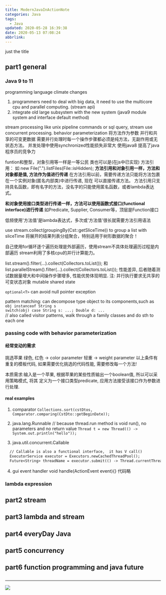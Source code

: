 ```yaml
---
title: ModernJavaInActionNote
categories: Java
tags:
  - Java
updated: 2020-05-28 16:39:38
date: 2020-05-13 07:08:24
abbrlink:
---
```

just the title
<!-- more -->

## part1 general
### Java 9 to 11
programming language climate changes
1. programmers need to deal with big data, it need to use the multicore cpu and parallel 
computing.  (stream api)
2. integrate old large subsystem with the new system (java9 module system and interface 
default method)

stream processing
   like unix pipeline commands or sql query, stream use concurrent processing. 
behavior parameterization
   将方法作为参数 
并行和共享的可变更数据
   需要并行处理时每一个操作步骤都必须是纯方法，无副作用或无状态方法。
   并发处理中使用synchronized性能损失非常大
使用java8 提高了java 程序员的竞争力

funtion和整型，对象引用等一样是一等公民 类也可以是(在js中已实现)
方法引用： 如 new File(".").listFiles(File::isHidden);
**方法引用和对象引用一样，方法和对象都是值, 方法作为值进行传递**
    在方法引用以前，需要传递方法只能将方法包裹在一个实例对象(匿名内部类)中进行传递, 现在
    可以直接传递方法。
方法引用只支持具名函数，即有名字的方法，没名字的只能使用匿名函数，或者lambda表达式。

**和对象使用接口类型进行传递一样，方法可以使用函数式接口(functional interface)进行传递**
如Predicate, Supplier, Consumer等，顶层是Function接口

低频使用'方法值'是lambda表达式，多次或'方法值'很长就需要方法引用语法

use stream.collect(groupingBy(Cst::getSliceTime)) to group a list with sliceTime
将展开的结果列表分组聚合，特别适用于树形数据的聚合！

自己使用for循环逐个遍历处理是外部遍历，使用stream不具体处理遍历过程是内部遍历
stream利用了多核cpu的并行计算能力。

list.stream().filter(...).collect(Collectors.toList());
和
list.parallelStream().filter(...).collect(Collectors.toList());
性能差异, 后者随着测试数据量增大和中间操作步骤增多, 性能优势体现明显.
注: 并行执行要求无共享的可变状态对象 mutable shared state

`optional<T>` can avoid null pointer exception

pattern matching:  can decompose type object to its components,such as 
`obj instanceof String s`  
`switch(obj) case String s: ...; Double d: ...`  
    // also called visitor patterns, walk through a family classes and do sth to each one

### passing code with behavior parameterization
#### 经常变动的需求
挑选苹果 
  绿色, 红色 -> color parameter
  轻重   -> weight parameter
 以上条件有重复的模板代码, 如果需要优化挑选的代码性能, 需要修改每一个方法!
 
 本质需求:输入是一个苹果, 根据苹果的某些性质输出一个boolean值, 所以可以采用策略模式, 将其
 定义为一个接口类型predicate, 应用方法接受该接口作为参数进行处理.
#### real examples
1. comparator
  `Collections.sort(cstDtos, Comparator.comparing(CstDto::getBeginDate));`

2. java.lang.Runnable
   // because thread.run method is void run(), no parameters and no return value
  `Thread t = new Thread(() -> System.out.println("hello"));` 

3. java.util.concurrent.Callable
```txt
  // Callable is also a functional interface,  it has V call()
  ExecutorService executor = Executors.newCachedThreadPool();
  Future<String> threadName = executor.submit(() -> Thread.currentThread.getName());
```

4. gui event handler 
void handle(ActionEvent event){}
代码略

### lambda expression

## part2 stream

## part3 lambda and stream

## part4 everyDay Java

## part5 concurrency

## part6 function programming and java future







##
<hr />
<img src="http://wutaotaospace.oss-cn-beijing.aliyuncs.com/image/20200513_1.jpg" class="full-image" />
